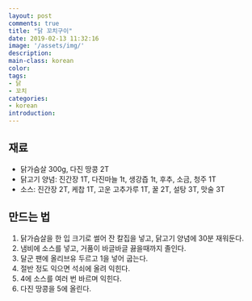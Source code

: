 ```yaml
---
layout: post
comments: true
title: "닭 꼬치구이"
date: 2019-02-13 11:32:16
image: '/assets/img/'
description:
main-class: korean
color:
tags:
- 닭
- 꼬치
categories: 
- korean
introduction:
---
```


## 재료

- 닭가슴살 300g, 다진 땅콩 2T
- 닭고기 양념: 진간장 1T, 다진마늘 1t, 생강즙 1t, 후추, 소금, 청주 1T
- 소스: 진간장 2T, 케찹 1T, 고운 고추가루 1T, 꿀 2T, 설탕 3T, 맛술 3T

## 만드는 법

1. 닭가슴살을 한 입 크기로 썰어 잔 칼집을 넣고, 닭고기 양념에 30분 재워둔다.
2. 냄비에 소스를 넣고, 거품이 바글바글 끓을때까지 졸인다.
3. 달군 팬에 올리브유 두르고 1을 넣어 굽는다.
4. 절반 정도 익으면 석쇠에 올려 익힌다.
5. 4에 소스를 여러 번 바르며 익힌다.
6. 다진 땅콩을 5에 올린다.